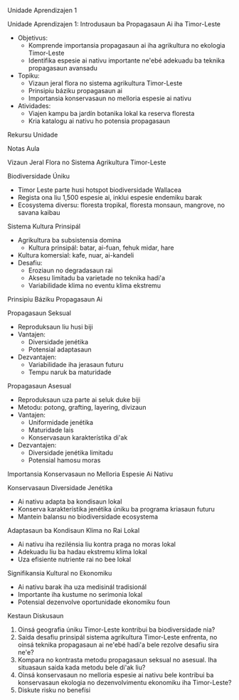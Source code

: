 Unidade Aprendizajen 1

Unidade Aprendizajen 1: Introdusaun ba Propagasaun Ai iha Timor-Leste
- Objetivus:
  * Komprende importansia propagasaun ai iha agrikultura no ekologia Timor-Leste
  * Identifika espesie ai nativu importante ne'ebé adekuadu ba teknika propagasaun avansadu
- Topiku:
  * Vizaun jeral flora no sistema agrikultura Timor-Leste
  * Prinsipiu báziku propagasaun ai
  * Importansia konservasaun no melloria espesie ai nativu
- Atividades:
  * Viajen kampu ba jardín botanika lokal ka reserva floresta
  * Kria katalogu ai nativu ho potensia propagasaun

Rekursu Unidade

Notas Aula

Vizaun Jeral Flora no Sistema Agrikultura Timor-Leste

Biodiversidade Úniku
- Timor Leste parte husi hotspot biodiversidade Wallacea
- Regista ona liu 1,500 espesie ai, inklui espesie endemiku barak
- Ecosystema diversu: floresta tropikal, floresta monsaun, mangrove, no savana kaibau

Sistema Kultura Prinsipál
- Agrikultura ba subsistensia domina
  * Kultura prinsipál: batar, ai-fuan, fehuk midar, hare
- Kultura komersial: kafe, nuar, ai-kandeli
- Desafiu:
  * Eroziaun no degradasaun rai
  * Aksesu limitadu ba varietade no teknika hadi'a
  * Variabilidade klima no eventu klima ekstremu

Prinsipiu Báziku Propagasaun Ai

Propagasaun Seksual
- Reproduksaun liu husi biji
- Vantajen:
  * Diversidade jenétika
  * Potensial adaptasaun
- Dezvantajen:
  * Variabilidade iha jerasaun futuru
  * Tempu naruk ba maturidade

Propagasaun Asesual
- Reproduksaun uza parte ai seluk duke biji
- Metodu: potong, grafting, layering, divizaun
- Vantajen:
  * Uniformidade jenétika
  * Maturidade lais
  * Konservasaun karakterístika di'ak
- Dezvantajen:
  * Diversidade jenétika limitadu
  * Potensial hamosu moras

Importansia Konservasaun no Melloria Espesie Ai Nativu

Konservasaun Diversidade Jenétika
- Ai nativu adapta ba kondisaun lokal
- Konserva karakterístika jenétika úniku ba programa kriasaun futuru
- Mantein balansu no biodiversidade ecosystema

Adaptasaun ba Kondisaun Klima no Rai Lokal
- Ai nativu iha rezilénsia liu kontra praga no moras lokal
- Adekuadu liu ba hadau ekstremu klima lokal
- Uza efisiente nutriente rai no bee lokal

Signifikansia Kultural no Ekonomiku
- Ai nativu barak iha uza medisinál tradisionál
- Importante iha kustume no serimonia lokal
- Potensial dezenvolve oportunidade ekonomiku foun

Kestaun Diskusaun

1. Oinsá geografia úniku Timor-Leste kontribui ba biodiversidade nia?
2. Saida desafiu prinsipál sistema agrikultura Timor-Leste enfrenta, no oinsá teknika propagasaun ai ne'ebé hadi'a bele rezolve desafiu sira ne'e?
3. Kompara no kontrasta metodu propagasaun seksual no asesual. Iha situasaun saida kada metodu bele di'ak liu?
4. Oinsá konservasaun no melloria espesie ai nativu bele kontribui ba konservasaun ekologia no dezenvolvimentu ekonomiku iha Timor-Leste?
5. Diskute risku no benefísi